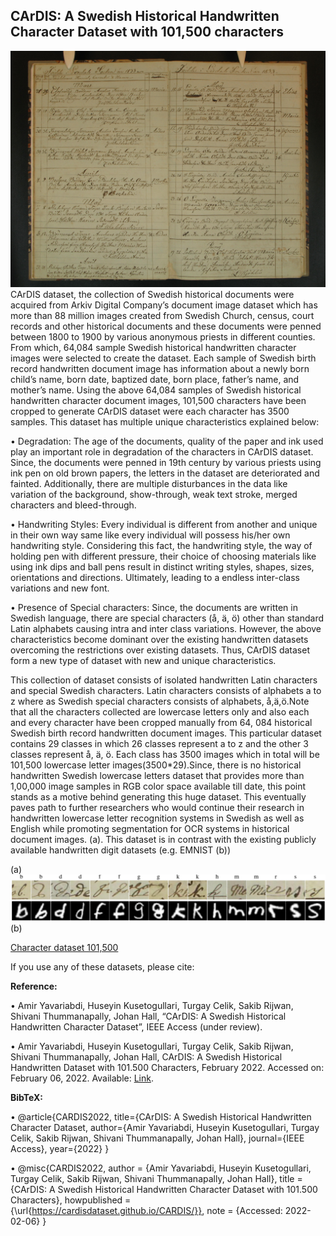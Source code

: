 ## CArDIS: A Swedish Historical Handwritten Character Dataset with 101,500 characters

![image info](./1.jpg)
CArDIS dataset, the collection of Swedish historical documents were acquired from Arkiv Digital Company’s document image dataset which has more
than 88 million images created from Swedish Church, census, court records and
other historical documents  and these documents were penned between 1800 to
1900 by various anonymous priests in different counties. From which, 64,084
sample Swedish historical handwritten character images were selected to
create the dataset. Each sample of Swedish birth record handwritten document
image has information about a newly born child’s name, born date, baptized date,
born place, father’s name, and mother’s name.
Using the above 64,084 samples of Swedish historical handwritten character document images, 101,500 characters have been cropped to generate CArDIS dataset were each character has 3500 samples. This dataset has multiple unique characteristics explained below:

•	Degradation: The age of the documents, quality of the paper and ink used
play an important role in degradation of the characters in CArDIS
dataset. Since, the documents were penned in 19th century by various priests
using ink pen on old brown papers, the letters in the dataset are
deteriorated and fainted. Additionally, there are multiple disturbances in the
data like variation of the background, show-through, weak text stroke, merged
characters and bleed-through.

•	Handwriting Styles: Every individual is different from another and unique
in their own way same like every individual will possess his/her own handwriting
style. Considering this fact, the handwriting style, the way of holding pen
with different pressure, their choice of choosing materials like using ink dips
and ball pens result in distinct writing styles, shapes, sizes, orientations and
directions. Ultimately, leading to a endless inter-class variations and new font.

•	Presence of Special characters: Since, the documents are written in
Swedish language, there are special characters (å, ä, ö) other than standard Latin
alphabets causing intra and inter class variations.
However, the above characteristics become dominant over the existing handwritten
datasets overcoming the restrictions over existing datasets. Thus, CArDIS
dataset form a new type of dataset with new and unique characteristics.

This collection of dataset consists of isolated handwritten Latin
characters and special Swedish characters. Latin characters consists of alphabets a
to z where as Swedish special characters consists of alphabets, å,ä,ö.Note that all
the characters collected are lowercase letters only and also each and every character
have been cropped manually from 64, 084 historical Swedish birth record handwritten
document images. This particular dataset contains 29 classes in which 26 classes
represent a to z and the other 3 classes represent å, ä, ö. Each class has 3500 images
which in total will be 101,500 lowercase letter images(3500*29).Since, there is
no historical handwritten Swedish lowercase letters dataset that provides more than
1,00,000 image samples in RGB color space available till date, this point stands as
a motive behind generating this huge dataset. This eventually paves path to further
researchers who would continue their research in handwritten lowercase letter recognition systems in Swedish as well as English while promoting segmentation for OCR systems in historical document images.
(a). This dataset is in contrast with the existing publicly available handwritten digit datasets (e.g. EMNIST (b))

(a)
![image info](./2.png)
(b)

[Character dataset 101,500](https://drive.google.com/drive/folders/11hkBQ3ampwL3pXLoz8oQBwt8GoLba3DP)

If you use any of these datasets, please cite:

**Reference:**

•	Amir Yavariabdi, Huseyin Kusetogullari, Turgay Celik, Sakib Rijwan, Shivani Thummanapally, Johan Hall, “CArDIS: A Swedish Historical Handwritten Character Dataset”, IEEE Access (under review).

•	Amir Yavariabdi, Huseyin Kusetogullari, Turgay Celik, Sakib Rijwan, Shivani Thummanapally, Johan Hall, CArDIS: A Swedish Historical Handwritten Dataset with 101.500 Characters, February 2022. Accessed on: February 06, 2022. Available: [Link](https://drive.google.com/drive/folders/11hkBQ3ampwL3pXLoz8oQBwt8GoLba3DP).

**BibTeX:**

•	@article{CARDIS2022,
title={CArDIS: A Swedish Historical Handwritten Character Dataset,
author={Amir Yavariabdi, Huseyin Kusetogullari, Turgay Celik, Sakib Rijwan, Shivani Thummanapally, Johan Hall},
journal={IEEE Access},
year={2022}
}

•	@misc{CARDIS2022,
author = {Amir Yavariabdi, Huseyin Kusetogullari, Turgay Celik, Sakib Rijwan, Shivani Thummanapally, Johan Hall},
title = {CArDIS: A Swedish Historical Handwritten Character Dataset with 101.500 Characters},
howpublished = {\url{https://cardisdataset.github.io/CARDIS/}},
note = {Accessed: 2022-02-06}
}
